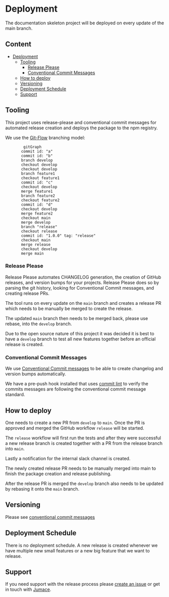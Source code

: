# Deployment

The documentation skeleton project will be deployed on every update of the main branch.

## Content <!-- omit in toc -->

- [Deployment](#deployment)
  - [Tooling](#tooling)
    - [Release Please](#release-please)
    - [Conventional Commit Messages](#conventional-commit-messages)
  - [How to deploy](#how-to-deploy)
  - [Versioning](#versioning)
  - [Deployment Schedule](#deployment-schedule)
  - [Support](#support)

## Tooling

This project uses release-please and conventional commit messages for automated release creation and deploys the package to the npm registry.

We use the [Git-Flow](https://www.atlassian.com/git/tutorials/comparing-workflows/gitflow-workflow) branching model:

```mermaid
        gitGraph
       commit id: "a"
       commit id: "b"
       branch develop
       checkout develop
       checkout develop
       branch feature1
       checkout feature1
       commit id: "c"
       checkout develop
       merge feature1
       branch feature2
       checkout feature2
       commit id: "d"
       checkout develop
       merge feature2
       checkout main
       merge develop
       branch "release"
       checkout release
       commit id: "1.0.0" tag: "release"
       checkout main
       merge release
       checkout develop
       merge main
```

### Release Please

Release Please automates CHANGELOG generation, the creation of GitHub releases, and version bumps for your projects. Release Please does so by parsing the git history, looking for Conventional Commit messages, and creating release PRs.

The tool runs on every update on the `main` branch and creates a release PR which needs to be manually be merged to create the release.

The updated `main` branch then needs to be merged back, please use rebase, into the `develop` branch.

Due to the open source nature of this project it was decided it is best to have a `develop` branch to test all new features together before an official release is created.

### Conventional Commit Messages

We use [Conventional Commit messages](https://www.conventionalcommits.org/en/v1.0.0/) to be able to create changelog and version bumps automatically.

We have a pre-push hook installed that uses [commit lint](https://github.com/conventional-changelog/commitlint) to verify the commits messages are following the conventional commit message standard.

## How to deploy

One needs to create a new PR from `develop` to `main`. Once the PR is approved and merged the GitHub workflow `release` will be started.

The `release` workflow will first run the tests and after they were successful a new release branch is created together with a PR from the release branch into `main`.

Lastly a notification for the internal slack channel is created.

The newly created release PR needs to be manually merged into main to finish the package creation and release publishing.

After the release PR is merged the `develop` branch also needs to be updated by rebasing it onto the `main` branch.

## Versioning

Please see [conventional commit messages](#conventional-commit-messages)

## Deployment Schedule

There is no deployment schedule. A new release is created whenever we have multiple new small features or a new big feature that we want to release.

## Support

If you need support with the release process please [create an issue](https://github.com/deven-org/hamster/issues) or get in touch with [Jumace](https://github.com/Jumace).
